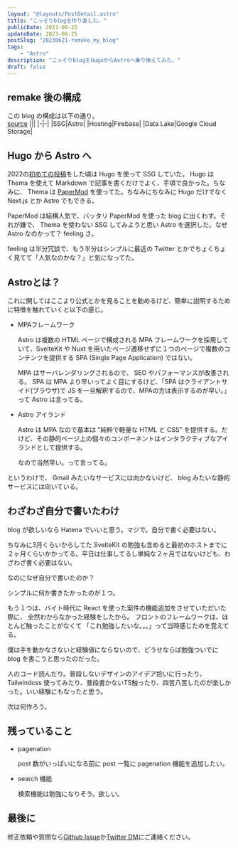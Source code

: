 ```yaml
---
layout: "@layouts/PostDetail.astro"
title: "こっそりblogを作り直した。"
publicDate: 2023-06-25
updateDate: 2023-06-25
postSlug: "20230621-remake_my_blog"
tags:
    - "Astro"
description: "こっそりblogをHugoからAstroへ乗り換えてみた。"
draft: false
---
```


## remake 後の構成

この blog の構成は以下の通り。<br>[source](https://github.com/marogosteen/marogosteen-pages)
|||
|-|-|
|SSG|Astro|
|Hosting|Firebase|
|Data Lake|Google Cloud Storage|

## Hugo から Astro へ

2022の[初めての投稿](https://marogosteen-pages.web.app/posts/20221007-hello-world/)をした頃は Hugo を使って SSG していた。
Hugo は Thema を使えて Markdown で記事を書くだけでよく、手頃で良かった。ちなみに、 Thema は [PaperMod](https://adityatelange.github.io/hugo-PaperMod/) を使ってた。ちなみにちなみに Hugo だけでなく Next.js とか Astro でもできる。

PaperMod は結構人気で、バッタリ PaperMod を使った blog に出くわす。それが嫌で、 Thema を使わない SSG してみようと思い Astro を選択した。なぜ Astro なのかって？ feeling さ。

feeling は半分冗談で、もう半分はシンプルに最近の Twitter とかでちょくちょく見てて「人気なのかな？」と気になってた。

## Astroとは？

これに関してはここより公式とかを見ることを勧めるけど、簡単に説明するために特徴を触れていくと以下の感じ。

- MPAフレームワーク

    Astro は複数の HTML ページで構成される MPA フレームワークを採用していて、SvelteKit や Nuxt を用いたページ遷移せずに１つのページで複数のコンテンツを提供する SPA (Single Page Application) ではない。

    MPA はサーバレンダリングされるので、 SEO やパフォーマンスが改善される。 SPA は MPA より早いってよく目にするけど、「SPA はクライアントサイド(ブラウザ)で JS を一旦解釈するので、MPAの方は表示するのが早い。」って Astro は言ってる。

- Astro アイランド

    Astro は MPA なので基本は "純粋で軽量な HTML と CSS" を提供する。だけど、その静的ページ上の個々のコンポーネントはインタラクティブなアイランドとして提供する。

    なので当然早い。って言ってる。

というわけで、 Gmail みたいなサービスには向かないけど、 blog みたいな静的サービスには向いている。

## わざわざ自分で書いたわけ

blog が欲しいなら Hatena でいいと思う。マジで。自分で書く必要はない。

ちなみに3月くらいからしてた SvelteKit の勉強も含めると最初のホストまでに２ヶ月くらいかかってる。平日は仕事してるし単純な２ヶ月ではないけども、わざわざ書く必要はない。

なのになぜ自分で書いたのか？

シンプルに何か書きたかったのが１つ。

もう１つは、バイト時代に React を使った案件の機能追加をさせていただいた際に、
全然わからなかった経験をしたから。
フロントのフレームワークは、ほとんど触ったことがなくて
「これ勉強したいな。。。」って当時感じたのを覚えてる。

僕は手を動かなさないと経験値にならないので、どうせならば勉強ついでに blog を書こうと思ったのだった。

人のコード読んだり。普段しないデザインのアイデア拾いに行ったり、 Tailwindcss 使ってみたり、普段書かないTS触ったり、四苦八苦したのが楽しかった。いい経験にもなったと思う。

次は何作ろう。

## 残っていること

- pagenation

    post 数がいっぱいになる前に post 一覧に pagenation 機能を追加したい。

- search 機能

    検索機能は勉強になりそう。欲しい。

## 最後に

修正依頼や質問なら[Github Issue](https://github.com/marogosteen/marogosteen-pages/issues)か[Twitter DM](https://twitter.com/marogosteen)にご連絡ください。
